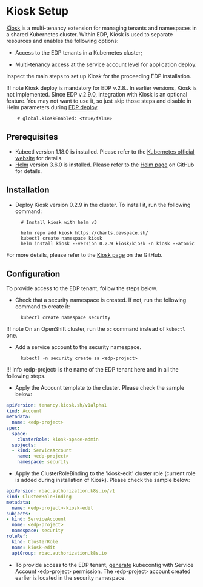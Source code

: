 # Kiosk Setup

[Kiosk](https://github.com/loft-sh/kiosk) is a multi-tenancy extension for managing tenants and namespaces in a shared Kubernetes cluster.
Within EDP, Kiosk is used to separate resources and enables the following options:

* Access to the EDP tenants in a Kubernetes cluster;

* Multi-tenancy access at the service account level for application deploy.

Inspect the main steps to set up Kiosk for the proceeding EDP installation.

!!! note
    Kiosk deploy is mandatory for EDP v.2.8.. In earlier versions, Kiosk is not implemented. Since EDP v.2.9.0, integration with Kiosk is an optional feature.
    You may not want to use it, so just skip those steps and disable in Helm parameters during [EDP deploy](./install-edp.md).

        # global.kioskEnabled: <true/false>


## Prerequisites

* Kubectl version 1.18.0 is installed. Please refer to the [Kubernetes official website](https://v1-18.docs.kubernetes.io/docs/setup/release/notes/) for details.
* [Helm](https://helm.sh) version 3.6.0 is installed. Please refer to the [Helm page](https://github.com/helm/helm/releases/tag/v3.6.0) on GitHub for details.

## Installation

* Deploy Kiosk version 0.2.9 in the cluster. To install it, run the following command:

        # Install kiosk with helm v3

        helm repo add kiosk https://charts.devspace.sh/
        kubectl create namespace kiosk
        helm install kiosk --version 0.2.9 kiosk/kiosk -n kiosk --atomic


For more details, please refer to the [Kiosk page](https://github.com/loft-sh/kiosk#1-install-kiosk) on the GitHub.

## Configuration

To provide access to the EDP tenant, follow the steps below.

* Check that a security namespace is created. If not, run the following command to create it:

        kubectl create namespace security

!!! note
    On an OpenShift cluster, run the `oc` command instead of `kubectl` one.

* Add a service account to the security namespace.

        kubectl -n security create sa <edp-project>

!!! info
    &#8249;edp-project&#8250; is the name of the EDP tenant here and in all the following steps.

* Apply the Account template to the cluster. Please check the sample below:
```yaml
apiVersion: tenancy.kiosk.sh/v1alpha1
kind: Account
metadata:
  name: <edp-project>
spec:
  space:
    clusterRole: kiosk-space-admin
  subjects:
  - kind: ServiceAccount
    name: <edp-project>
    namespace: security
```

* Apply the ClusterRoleBinding to the 'kiosk-edit' cluster role (current role is added during installation of Kiosk). Please check the sample below:
```yaml
apiVersion: rbac.authorization.k8s.io/v1
kind: ClusterRoleBinding
metadata:
  name: <edp-project>-kiosk-edit
subjects:
- kind: ServiceAccount
  name: <edp-project>
  namespace: security
roleRef:
  kind: ClusterRole
  name: kiosk-edit
  apiGroup: rbac.authorization.k8s.io
```
* To provide access to the EDP tenant, [generate](https://docs.oracle.com/en-us/iaas/Content/ContEng/Tasks/contengaddingserviceaccttoken.htm) kubeconfig
with Service Account &#8249;edp-project&#8250; permission. The &#8249;edp-project&#8250; account created earlier is located in the security namespace.


